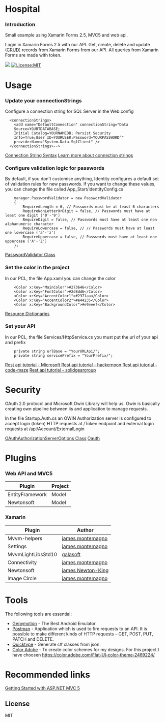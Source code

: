 # Hospital
 
### Introduction
Small example using Xamarin Forms 2.5, MVC5 and web api. 

Login in Xamarin Forms 2.5 with our API. Get, create, delete and update ([CRUD](https://en.wikipedia.org/wiki/Create,_read,_update_and_delete)) records from Xamarin Forms from our API. All queries from Xamarin Forms are made with token.

![](https://img.shields.io/teamcity/codebetter/bt428.svg) [![License:MIT](https://img.shields.io/badge/License-MIT-blue.svg)](https://opensource.org/licenses/MIT)

# Usage
### Update your connectionStrings
Configure a connection string for SQL Server in the Web.config
```
  <connectionStrings>
    <add name="DefaultConnection" connectionString="Data 
    Source=YOURTDATABASE; 
    Initial Catalog=YOURNAMEDB; Persist Security     
    Info=True;User ID=YOURUSER;Password=YOURPASSWORD”"
    providerName="System.Data.SqlClient" />
  </connectionStrings>-->
```
[Connection String Syntax](https://docs.microsoft.com/en-us/dotnet/framework/data/adonet/connection-string-syntax)
[Learn more about connection strings](https://www.connectionstrings.com)

### Configure validation logic for passwords
By default, if you don't customise anything, Identity configures a default set of validation rules for new passwords. If you want to change these values, you can change the file called App_Start/IdentityConfig.cs

```
    manager.PasswordValidator = new PasswordValidator
    {
        RequiredLength = 6, // Passwords must be at least 6 characters
        RequireNonLetterOrDigit = false, // Passwords must have at least one digit ('0'-'9')
        RequireDigit = false, // Passwords must have at least one non alphanumeric character
        RequireLowercase = false, // // Passwords must have at least one lowercase ('a'-'z')
        RequireUppercase = false, // Passwords must have at least one uppercase ('A'-'Z')
    };
```
[PasswordValidator Class](https://msdn.microsoft.com/en-us/library/microsoft.aspnet.identity.passwordvalidator(v=vs.108).aspx)

### Set the color in the project 
In our PCL, the file App.xaml you can change the color
```
    <Color x:Key="MainColor">#273646</Color>
    <Color x:Key="FontColor">#2d8dd6</Color>
    <Color x:Key="AccentColor1">#2371aa</Color>
    <Color x:Key="AccentColor2">#e44235</Color>
    <Color x:Key="BackgroundColor">#e9eeef</Color>
```
[Resource Dictionaries](https://developer.xamarin.com/guides/xamarin-forms/xaml/resource-dictionaries/)

### Set your API
In our PCL, the file Services/HttpService.cs you must put the url of your api and prefix
```
    private string urlBase = "YourURLApi/";
    private string servicePrefix = "YourPrefix/";
```
[Rest api tutorial - Microsoft](https://docs.microsoft.com/en-us/azure/architecture/best-practices/api-design)
[Rest api tutorial - hackernoon](https://hackernoon.com/restful-api-designing-guidelines-the-best-practices-60e1d954e7c9)
[Rest api tutorial - code-maze](https://code-maze.com/top-rest-api-best-practices/)
[Rest api tutorial - solidgeargroup](https://solidgeargroup.com/best-practices-rest-api)

# Security
OAuth 2.0 protocol and Microsoft Owin Library will help us. Owin is basically creating own pipeline between iis and application to manage requests.

In the file Startup.Auth.cs an OWIN Authorization server is configured to accept login (token) HTTP requests at /Token endpoint and external login requests at /api/Account/ExternalLogin

[OAuthAuthorizationServerOptions Class](https://msdn.microsoft.com/en-us/library/microsoft.owin.security.oauth.oauthauthorizationserveroptions(v=vs.113).aspx)
[Oauth](https://oauth.net/)

# Plugins
### Web API and MVC5 
| Plugin | Project |
| ------ | ------ |
| EntityFramework | Model |
| Newtonsoft | Model |

### Xamarin 
| Plugin | Author |
| ------ | ------ |
| Mvvm-helpers | [james montemagno][PlDb] |
| Settings | [james montemagno][PlMe] |
| MvvmLightLibsStd10 | [galasoft][PlGh] |
| Connectivity | [james montemagno][PlGd] |
| Newtonsoft | [james Newton-King][NtSt] |
| Image Circle | [james montemagno][PlOd] |

# Tools
The following tools are essential:
* [Genymotion] - The Best Android Emulator
* [Postman] - Application which is used to fire requests to an API. It is possible to make different kinds of HTTP requests – GET, POST, PUT, PATCH and DELETE.
* [Quicktype] - Generate c# classes from json.
* [Color Adobe] - To create color schemes for my designs. For this project I have choosen https://color.adobe.com/Flat-UI-color-theme-2469224/

# Recommended links
[Getting Started with ASP.NET MVC 5](https://docs.microsoft.com/en-us/aspnet/mvc/overview/getting-started/introduction/getting-started)

License
----

MIT

   [Genymotion]: <https://www.genymotion.com>
   [Postman]: <https://www.getpostman.com>
   [Quicktype]: <https://app.quicktype.io/#l=cs&r=json2csharp>
   [Color Adobe]: https://color.adobe.com

   [PlDb]: <https://github.com/jamesmontemagno/mvvm-helpers>
   [PlMe]: <https://github.com/jamesmontemagno/SettingsPlugin>
   [PlGh]: <https://www.nuget.org/packages/MvvmLightLibsStd10/5.4.0.1-alpha>
   [PlGd]: <https://github.com/jamesmontemagno/ConnectivityPluginx>
   [PlOd]: <https://github.com/jamesmontemagno/ImageCirclePlugin>
   [NtSt]: <https://www.newtonsoft.com/json>

